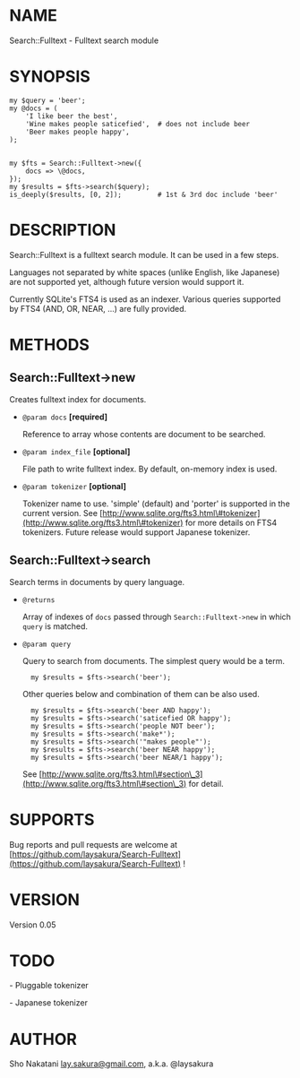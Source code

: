 # NAME

Search::Fulltext - Fulltext search module

# SYNOPSIS

    my $query = 'beer';
    my @docs = (
        'I like beer the best',
        'Wine makes people saticefied',  # does not include beer
        'Beer makes people happy',
    );
    

    my $fts = Search::Fulltext->new({
        docs => \@docs,
    });
    my $results = $fts->search($query);
    is_deeply($results, [0, 2]);         # 1st & 3rd doc include 'beer'

# DESCRIPTION

Search::Fulltext is a fulltext search module. It can be used in a few steps.

Languages not separated by white spaces (unlike English, like Japanese) are not supported yet,
although future version would support it.

Currently SQLite's FTS4 is used as an indexer.
Various queries supported by FTS4 (AND, OR, NEAR, ...) are fully provided.

# METHODS

## Search::Fulltext->new

Creates fulltext index for documents.

- `@param docs` __\[required\]__

    Reference to array whose contents are document to be searched.

- `@param index_file` __\[optional\]__

    File path to write fulltext index. By default, on-memory index is used.

- `@param tokenizer` __\[optional\]__

    Tokenizer name to use. 'simple' (default) and 'porter' is supported in the current version.
    See [http://www.sqlite.org/fts3.html\#tokenizer](http://www.sqlite.org/fts3.html\#tokenizer) for more details on FTS4 tokenizers.
    Future release would support Japanese tokenizer.

## Search::Fulltext->search

Search terms in documents by query language.

- `@returns`

    Array of indexes of `docs` passed through `Search::Fulltext->new` in which `query` is matched.

- `@param query`

    Query to search from documents.
    The simplest query would be a term.

        my $results = $fts->search('beer');

    Other queries below and combination of them can be also used.

        my $results = $fts->search('beer AND happy');
        my $results = $fts->search('saticefied OR happy');
        my $results = $fts->search('people NOT beer');
        my $results = $fts->search('make*');
        my $results = $fts->search('"makes people"');
        my $results = $fts->search('beer NEAR happy');
        my $results = $fts->search('beer NEAR/1 happy');

    See [http://www.sqlite.org/fts3.html\#section\_3](http://www.sqlite.org/fts3.html\#section\_3) for detail.

# SUPPORTS

Bug reports and pull requests are welcome at [https://github.com/laysakura/Search-Fulltext](https://github.com/laysakura/Search-Fulltext) !

# VERSION

Version 0.05

# TODO

\- Pluggable tokenizer

\- Japanese tokenizer

# AUTHOR

Sho Nakatani <lay.sakura@gmail.com>, a.k.a. @laysakura

